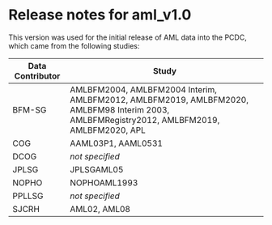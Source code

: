 # Release notes for aml_v1.0

This version was used for the initial release of AML data into the PCDC, which came from the following studies:

|Data Contributor|Study|
|---|---|
|BFM-SG|AMLBFM2004, AMLBFM2004 Interim, AMLBFM2012, AMLBFM2019, AMLBFM2020, AMLBFM98 Interim 2003, AMLBFMRegistry2012, AMLBFM2019, AMLBFM2020, APL|
|COG|AAML03P1, AAML0531|
|DCOG|_not specified_|
|JPLSG|JPLSGAML05|
|NOPHO|NOPHOAML1993|
|PPLLSG|_not specified_|
|SJCRH|AML02, AML08|
